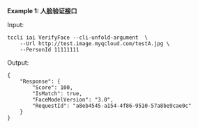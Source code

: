 **Example 1: 人脸验证接口**



Input: 

```
tccli iai VerifyFace --cli-unfold-argument  \
    --Url http://test.image.myqcloud.com/testA.jpg \
    --PersonId 11111111
```

Output: 
```
{
    "Response": {
        "Score": 100,
        "IsMatch": true,
        "FaceModelVersion": "3.0",
        "RequestId": "a8eb4545-a154-4f86-9510-57a8be9cae0c"
    }
}
```

